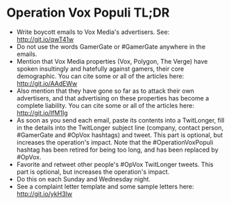 # Operation Vox Populi TL;DR

* Write boycott emails to Vox Media's advertisers. See: http://git.io/qwT41w
* Do not use the words GamerGate or \#GamerGate anywhere in the emails.
* Mention that Vox Media properties (Vox, Polygon, The Verge) have spoken insultingly and hatefully against gamers, their core demographic. You can cite some or all of the articles here: http://git.io/AAdEWw
* Also mention that they have gone so far as to attack their own advertisers, and that advertising on these properties has become a complete liability. You can cite some or all of the articles here: http://git.io/IfM1Ig
* As soon as you send each email, paste its contents into a TwitLonger, fill in the details into the TwitLonger subject line (company, contact person, #GamerGate and #OpVox hashtags) and tweet. This part is optional, but increases the operation's impact. Note that the #OperationVoxPopuli hashtag has been retired for being too long, and has been replaced by #OpVox.
* Favorite and retweet other people's #OpVox TwitLonger tweets. This part is optional, but increases the operation's impact.
* Do this on each Sunday and Wednesday night.
* See a complaint letter template and some sample letters here: http://git.io/ykH3Iw
